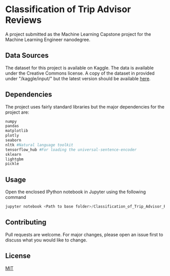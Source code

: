# Classification of Trip Advisor Reviews

A project submitted as the Machine Learning Capstone project for the Machine Learning Engineer nanodegree.

## Data Sources

The dataset for this project is available on Kaggle. The data is available under the Creative Commons license. A copy of the dataset in provided under "/kaggle/input/" but the latest version should be available [here](https://www.kaggle.com/andrewmvd/trip-advisor-hotel-reviews).

## Dependencies

The project uses fairly standard libraries but the major dependencies for the project are:

```python
numpy
pandas
matplotlib
plotly
seaborn
nltk #Natural language toolkit
tensorflow_hub #For loading the universal-sentence-encoder
sklearn
lightgbm
pickle
```

## Usage

Open the enclosed IPython notebook in Jupyter using the following command
```python
jupyter notebook <Path to base folder>/Classification_of_Trip_Advisor_Reviews.ipynb
```

## Contributing
Pull requests are welcome. For major changes, please open an issue first to discuss what you would like to change.

## License
[MIT](https://choosealicense.com/licenses/mit/)